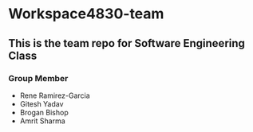 # Workspace4830-team


## This is the team repo for Software Engineering Class

### Group Member
* Rene Ramirez-Garcia
* Gitesh Yadav
* Brogan Bishop
* Amrit Sharma
